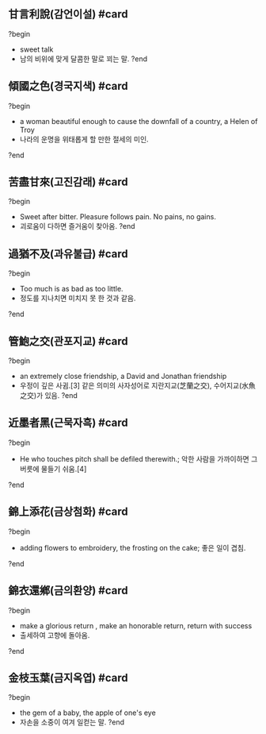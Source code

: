 ## 甘言利說(감언이설) #card
?begin
- sweet talk
- 남의 비위에 맞게 달콤한 말로 꾀는 말.
?end


## 傾國之色(경국지색) #card
?begin
- a woman beautiful enough to cause the downfall of a country, a Helen of Troy
- 나라의 운명을 위태롭게 할 만한 절세의 미인.
<!--SR:!2025-12-24,147,230-->
?end


## 苦盡甘來(고진감래) #card
?begin
- Sweet after bitter. Pleasure follows pain. No pains, no gains.
- 괴로움이 다하면 즐거움이 찾아옴.
?end


## 過猶不及(과유불급) #card
?begin
- Too much is as bad as too little.
- 정도를 지나치면 미치지 못 한 것과 같음.
<!--SR:!2025-09-07,102,290-->
?end


## 管鮑之交(관포지교) #card
?begin
- an extremely close friendship, a David and Jonathan friendship
- 우정이 깊은 사귐.[3] 같은 의미의 사자성어로 지란지교(芝蘭之交), 수어지교(水魚之交)가 있음.
?end


## 近墨者黑(근묵자흑) #card
?begin
- He who touches pitch shall be defiled therewith.; 악한 사람을 가까이하면 그 버릇에 물들기 쉬움.[4]
<!--SR:!2025-11-12,120,250-->
?end


## 錦上添花(금상첨화) #card
?begin
- adding flowers to embroidery, the frosting on the cake; 좋은 일이 겹침.
<!--SR:!2025-09-11,18,250-->
?end


## 錦衣還鄕(금의환양) #card
?begin
- make a glorious return , make an honorable return, return with success
- 출세하여 고향에 돌아옴.
<!--SR:!2025-09-07,49,252-->
?end


## 金枝玉葉(금지옥엽) #card
?begin
- the gem of a baby, the apple of one's eye
- 자손을 소중이 여겨 일컫는 말.
?end
